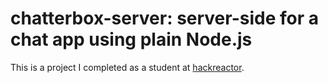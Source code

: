 # chatterbox-server: server-side for a chat app using plain Node.js

This is a project I completed as a student at [hackreactor](http://hackreactor.com). 
